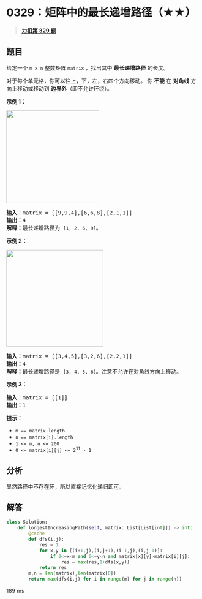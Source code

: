 # 0329：矩阵中的最长递增路径（★★）


> <u>**[力扣第 329 题](https://leetcode.cn/problems/longest-increasing-path-in-a-matrix/)**</u>

## 题目

<p>给定一个 <code>m x n</code> 整数矩阵 <code>matrix</code> ，找出其中 <strong>最长递增路径</strong> 的长度。</p>

<p>对于每个单元格，你可以往上，下，左，右四个方向移动。 你 <strong>不能</strong> 在 <strong>对角线</strong> 方向上移动或移动到 <strong>边界外</strong>（即不允许环绕）。</p>



<p><strong>示例 1：</strong></p>
<img alt="" src="https://assets.leetcode.com/uploads/2021/01/05/grid1.jpg" style="width: 242px; height: 242px;" />
<pre>
<strong>输入：</strong>matrix = [[9,9,4],[6,6,8],[2,1,1]]
<strong>输出：</strong>4
<strong>解释：</strong>最长递增路径为 <code>[1, 2, 6, 9]</code>。</pre>

<p><strong>示例 2：</strong></p>
<img alt="" src="https://assets.leetcode.com/uploads/2021/01/27/tmp-grid.jpg" style="width: 253px; height: 253px;" />
<pre>
<strong>输入：</strong>matrix = [[3,4,5],[3,2,6],[2,2,1]]
<strong>输出：</strong>4
<strong>解释：</strong>最长递增路径是 <code>[3, 4, 5, 6]</code>。注意不允许在对角线方向上移动。
</pre>

<p><strong>示例 3：</strong></p>

<pre>
<strong>输入：</strong>matrix = [[1]]
<strong>输出：</strong>1
</pre>



<p><strong>提示：</strong></p>

<ul>
<li><code>m == matrix.length</code></li>
<li><code>n == matrix[i].length</code></li>
<li><code>1 <= m, n <= 200</code></li>
<li><code>0 <= matrix[i][j] <= 2<sup>31</sup> - 1</code></li>
</ul>


## 分析

显然路径中不存在环，所以直接记忆化递归即可。

## 解答

```python
class Solution:
    def longestIncreasingPath(self, matrix: List[List[int]]) -> int:
        @cache
        def dfs(i,j):
            res = 1
            for x,y in [(i+1,j),(i,j+1),(i-1,j),(i,j-1)]:
                if 0<=x<m and 0<=y<n and matrix[x][y]>matrix[i][j]:
                    res = max(res,1+dfs(x,y))
            return res
        m,n = len(matrix),len(matrix[0])
        return max(dfs(i,j) for i in range(m) for j in range(n))
```
189 ms

